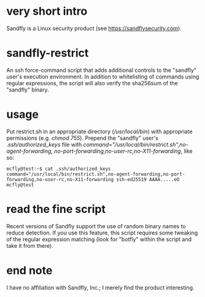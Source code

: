 # very short intro
Sandfly is a Linux security product (see https://sandflysecurity.com).

# sandfly-restrict
An ssh force-command script that adds additional controls to the "sandfly" user's execution environment. In addition to 
whitelisting of commands using regular expressions, the script will also verify the sha256sum of the "sandfly" binary.

# usage
Put restrict.sh in an appropriate directory (_/usr/local/bin_) with appropriate permissions (e.g. _chmod 755_). 
Prepend the "sandfly" user's _.ssh/authorized_keys_ file with _command="/usr/local/bin/restrict.sh",no-agent-forwarding,
no-port-forwarding,no-user-rc,no-X11-forwarding_, like so:
```
mcfly@test:~$ cat .ssh/authorized_keys
command="/usr/local/bin/restrict.sh",no-agent-forwarding,no-port-forwarding,no-user-rc,no-X11-forwarding ssh-ed25519 AAAA.....eO mcfly@test
```
# read the fine script
Recent versions of Sandfly support the use of random binary names to reduce detection. If you use this feature, this script requires 
some tweaking of the regular expression matching (look for "botfly" within the script and take it from there). 

# end note
I have no affiliation with Sandfly, Inc.; I merely find the product interesting.
